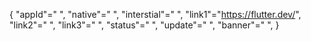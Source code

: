 {
 "appId"=" ",
 "native"=" ",
 "interstial"=" ",
 "link1"="https://flutter.dev/",
 "link2"=" ",
 "link3"=" ",
 "status"=" ",
 "update"=" ",
 "banner"=" ",
}
